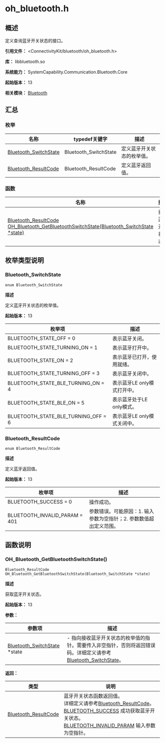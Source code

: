 # oh_bluetooth.h

<!--Kit: Connectivity Kit-->
<!--Subsystem: Communication-->
<!--Owner: @enjoy_sunshine-->
<!--Designer: @chengguohong; @tangjia15-->
<!--TSE: @wangfeng517-->

## 概述

定义查询蓝牙开关状态的接口。

**引用文件：** <ConnectivityKit/bluetooth/oh_bluetooth.h>

**库：** libbluetooth.so

**系统能力：** SystemCapability.Communication.Bluetooth.Core

**起始版本：** 13

**相关模块：** [Bluetooth](capi-bluetooth.md)

## 汇总

### 枚举

| 名称 | typedef关键字 | 描述 |
| -- | -- | -- |
| [Bluetooth_SwitchState](#bluetooth_switchstate) | Bluetooth_SwitchState | 定义蓝牙开关状态的枚举值。 |
| [Bluetooth_ResultCode](#bluetooth_resultcode) | Bluetooth_ResultCode | 定义蓝牙返回值。 |

### 函数

| 名称 | 描述 |
| -- | -- |
| [Bluetooth_ResultCode OH_Bluetooth_GetBluetoothSwitchState(Bluetooth_SwitchState *state)](#oh_bluetooth_getbluetoothswitchstate) | 获取蓝牙开关状态。 |

## 枚举类型说明

### Bluetooth_SwitchState

```
enum Bluetooth_SwitchState
```

**描述**

定义蓝牙开关状态的枚举值。

**起始版本：** 13

| 枚举项 | 描述 |
| -- | -- |
| BLUETOOTH_STATE_OFF = 0 | 表示蓝牙关闭。 |
| BLUETOOTH_STATE_TURNING_ON = 1 | 表示蓝牙打开中。 |
| BLUETOOTH_STATE_ON = 2 | 表示蓝牙已打开，使用就绪。 |
| BLUETOOTH_STATE_TURNING_OFF = 3 | 表示蓝牙关闭中。 |
| BLUETOOTH_STATE_BLE_TURNING_ON = 4 | 表示蓝牙LE only模式打开中。 |
| BLUETOOTH_STATE_BLE_ON = 5 | 表示蓝牙处于LE only模式。 |
| BLUETOOTH_STATE_BLE_TURNING_OFF = 6 | 表示蓝牙LE only模式关闭中。 |

### Bluetooth_ResultCode

```
enum Bluetooth_ResultCode
```

**描述**

定义蓝牙返回值。

**起始版本：** 13

| 枚举项 | 描述 |
| -- | -- |
| BLUETOOTH_SUCCESS = 0 | 操作成功。 |
| BLUETOOTH_INVALID_PARAM = 401 | 参数错误。可能原因：1. 输入参数为空指针；2. 参数数值超出定义范围。 |


## 函数说明

### OH_Bluetooth_GetBluetoothSwitchState()

```
Bluetooth_ResultCode OH_Bluetooth_GetBluetoothSwitchState(Bluetooth_SwitchState *state)
```

**描述**

获取蓝牙开关状态。

**起始版本：** 13


**参数：**

| 参数项 | 描述 |
| -- | -- |
| [Bluetooth_SwitchState](capi-oh-bluetooth-h.md#bluetooth_switchstate) *state | - 指向接收蓝牙开关状态的枚举值的指针。需要传入非空指针，否则将返回错误码。详细定义请参考[Bluetooth_SwitchState](capi-oh-bluetooth-h.md#bluetooth_switchstate)。 |

**返回：**

| 类型 | 说明 |
| -- | -- |
| [Bluetooth_ResultCode](capi-oh-bluetooth-h.md#bluetooth_resultcode) | 蓝牙开关状态函数返回值。<br>     详细定义请参考[Bluetooth_ResultCode](capi-oh-bluetooth-h.md#bluetooth_resultcode)。<br>     [BLUETOOTH_SUCCESS](capi-oh-bluetooth-h.md#bluetooth_resultcode) 成功获取蓝牙开关状态。<br>     [BLUETOOTH_INVALID_PARAM](capi-oh-bluetooth-h.md#bluetooth_resultcode) 输入参数为空指针。 |


